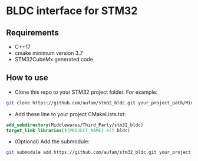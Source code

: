 # BLDC interface for STM32

## Requirements
* C++17
* cmake minimum version 3.7
* STM32CubeMx generated code

## How to use
* Clone this repo to your STM32 project folder. For example:
```bash
git clone https://github.com/aufam/stm32_bldc.git your_project_path/Middlewares/Third_Party/stm32_bldc
```
* Add these line to your project CMakeLists.txt:
```cmake
add_subdirectory(Middlewares/Third_Party/stm32_bldc)
target_link_libraries(${PROJECT_NAME}.elf bldc)
```
* (Optional) Add the submodule:
```bash
git submodule add https://github.com/aufam/stm32_bldc.git your_project_path/Middlewares/Third_Party/
```

